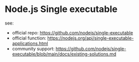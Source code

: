 # Node.js Single executable

see:

- official repo: https://github.com/nodejs/single-executable
- official function: https://nodejs.org/api/single-executable-applications.html
- community support: https://github.com/nodejs/single-executable/blob/main/docs/existing-solutions.md
